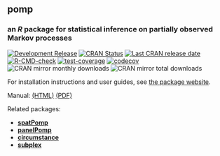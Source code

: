 ## **pomp**

### an *R* package for statistical inference on partially observed Markov processes

[![Development Release](https://img.shields.io/github/release/kingaa/pomp.svg)](https://github.com/kingaa/pomp/)
[![CRAN Status](https://www.r-pkg.org/badges/version/pomp)](https://cran.r-project.org/package=pomp)
[![Last CRAN release date](https://www.r-pkg.org/badges/last-release/pomp)](https://cran.r-project.org/package=pomp)
[![R-CMD-check](https://github.com/kingaa/pomp/actions/workflows/r-cmd-check.yml/badge.svg)](https://github.com/kingaa/pomp/actions/workflows/r-cmd-check.yml)
[![test-coverage](https://github.com/kingaa/pomp/actions/workflows/test-coverage.yml/badge.svg)](https://github.com/kingaa/pomp/actions/workflows/test-coverage.yml)
[![codecov](https://codecov.io/gh/kingaa/pomp/branch/master/graph/badge.svg)](https://codecov.io/gh/kingaa/pomp)
![CRAN mirror monthly downloads](https://cranlogs.r-pkg.org/badges/last-month/pomp)
![CRAN mirror total downloads](https://cranlogs.r-pkg.org/badges/grand-total/pomp)

For installation instructions and user guides, see [the package website](https://kingaa.github.io/pomp/).

Manual: [(HTML)](https://kingaa.github.io/pomp/manual/) [(PDF)](https://kingaa.github.io/pomp/manual/pdf/)

Related packages:

- [**spatPomp**](https://github.com/kidusasfaw/spatPomp)
- [**panelPomp**](https://cbreto.github.io/panelPomp/)
- [**circumstance**](https://github.com/kingaa/circumstance/)
- [**subplex**](https://github.com/kingaa/subplex/)
